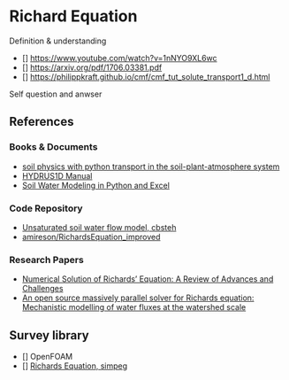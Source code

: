 

Richard Equation
====

Definition & understanding
- [] https://www.youtube.com/watch?v=1nNYO9XL6wc
- [] https://arxiv.org/pdf/1706.03381.pdf
- [] https://philippkraft.github.io/cmf/cmf_tut_solute_transport1_d.html


Self question and anwser



## References
### Books & Documents

- [soil physics with python transport in the soil-plant-atmosphere system](https://global.oup.com/academic/product/soil-physics-with-python-9780199683093?cc=tw&lang=en&)
- [HYDRUS1D Manual](https://www.pc-progress.com/Downloads/Pgm_hydrus1D/HYDRUS1D-4.08.pdf)
- [Soil Water Modeling in Python and Excel](http://www.christopherteh.com/soilwaterbook/)

### Code Repository
- [Unsaturated soil water flow model, cbsteh](https://github.com/cbsteh/PyWaterBal)
- [amireson/RichardsEquation_improved](https://github.com/amireson/RichardsEquation_improved)

### Research Papers

- [Numerical Solution of Richards’ Equation: A Review of Advances and Challenges](https://www.researchgate.net/publication/320515457_Numerical_Solution_of_Richards'_Equation_A_Review_of_Advances_and_Challenges)
- [An open source massively parallel solver for Richards
equation: Mechanistic modelling of water fluxes at the
watershed scale](https://hal.archives-ouvertes.fr/hal-01881720/document)


## Survey library
- [] OpenFOAM
- [] [Richards Equation, simpeg](http://docs.simpeg.xyz/content/flow/index.html#)